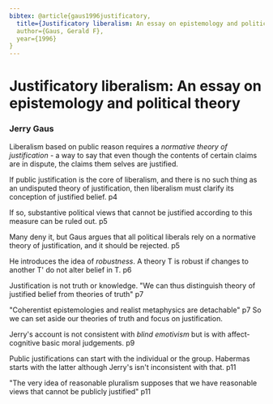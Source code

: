 ```yaml
---
bibtex: @article{gaus1996justificatory,
  title={Justificatory liberalism: An essay on epistemology and political theory},
  author={Gaus, Gerald F},
  year={1996}
}
---
```


# Justificatory liberalism: An essay on epistemology and political theory

### Jerry Gaus

Liberalism based on public reason requires a _normative theory of justification_ - a way to say that even though the contents of certain claims are in dispute, the claims them selves are justified.

If public justification is the core of liberalism, and there is no such thing as an undisputed theory of justification, then liberalism must clarify its conception of justified belief. p4

If so, substantive political views that cannot be justified according to this measure can be ruled out. p5

Many deny it, but Gaus argues that all political liberals rely on a normative theory of justification, and it should be rejected. p5

He introduces the idea of _robustness_.  A theory T is robust if changes to another T' do not alter belief in T. p6

Justification is not truth or knowledge. "We can thus distinguish theory of justified belief from theories of truth" p7

"Coherentist epistemologies and realist metaphysics are detachable" p7  So we can set aside our theories of truth and focus on justification.

Jerry's account is not consistent with _blind emotivism_ but is with affect-cognitive basic moral judgements. p9

Public justifications can start with the individual or the group. Habermas starts with the latter although Jerry's isn't inconsistent with that. p11

"The very idea of reasonable pluralism supposes that we have reasonable views that cannot be publicly justified" p11
